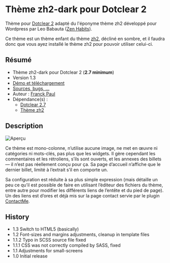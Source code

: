 # Thème zh2-dark pour Dotclear 2

Thème pour [Dotclear 2](http://fr.dotclear.org/) adapté du l'éponyme thème zh2 développé pour Wordpress par Leo Babauta ([Zen Habits](http://zenhabits.net/)).

Ce thème est un thème enfant du thème [zh2](https://bitbucket.org/franckpaul/zh2), décliné en sombre, et il faudra donc que vous ayez installé le thème zh2 pour pouvoir utiliser celui-ci.

## Résumé

* Thème zh2-dark pour Dotclear 2 (**2.7 minimum**)
* Version 1.3
* [Démo et téléchargement](http://themes.dotaddict.org/galerie-dc2/details/zh2-dark)
* [Sources, bugs, …](https://bitbucket.org/franckpaul/zh2-dark)
* Auteur : [Franck Paul](http://open-time.net/)
* Dépendance(s) :
  * [Dotclear 2.7](https://bitbucket.org/dotclear/dotclear)
  * [Thème zh2](https://bitbucket.org/franckpaul/zh2)

## Description

![Aperçu](http://media.dotaddict.org/pda/tdc2/zh2-dark/zh2-dark.jpg)

Ce thème est mono-colonne, n’utilise aucune image, ne met en œuvre ni catégories ni mots-clés, pas plus que les widgets. Il gère cependant les commentaires et les rétroliens, s’ils sont ouverts, et les annexes des billets — il n’est pas réellement conçu pour ça. Sa page d’accueil n’affiche que le dernier billet, limité à l’extrait s’il en comporte un.

Sa configuration est réduite à sa plus simple expression (mais détaille un peu ce qu’il est possible de faire en utilisant l’éditeur des fichiers du thème, entre autre pour modifier les différents liens de l’entête et du pied de page). Un des liens est d’ores et déjà mis sur la page contact servie par le plugin [ContactMe](http://plugins.dotaddict.org/dc2/details/contactMe).

## History

* 1.3 Switch to HTML5 (basically)
* 1.2 Font-sizes and margins adjustments, cleanup in template files
* 1.1.2 Typo in SCSS source file fixed
* 1.1.1 CSS was not correctly compiled by SASS, fixed
* 1.1 Adjustments for small-screens
* 1.0 Initial release
